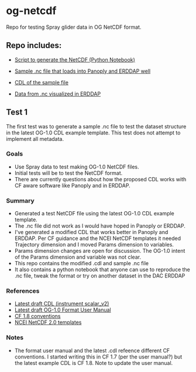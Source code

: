 # og-netcdf
Repo for testing Spray glider data in OG NetCDF format.

## Repo includes:

* [Script to generate the NetCDF (Python Notebook)](
https://github.com/jenseva/og-netcdf/blob/main/og-netcdf-spray.ipynb)

* [Sample .nc file that loads into Panoply and ERDDAP well](https://github.com/jenseva/og-netcdf/blob/main/og-netcdf-1.nc)

* [CDL of the sample file](https://github.com/jenseva/og-netcdf/blob/main/og-netcdf-1.cdl)

* [Data from .nc visualized in ERDDAP](https://github.com/jenseva/og-netcdf/blob/main/og-netcdf-erddap-graph.png)

## Test 1 
The first test was to generate a sample .nc file to test the dataset structure in the latest OG-1.0 CDL example template. This test does not attempt to implement all metadata.  

### Goals
* Use Spray data to test making OG-1.0 NetCDF files.  
* Initial tests will be to test the NetCDF format. 
* There are currently questions about how the proposed CDL works with CF aware software like Panoply and in ERDDAP.

### Summary
* Generated a test NetCDF file using the latest OG-1.0 CDL example template. 
* The .nc file did not work as I would have hoped in Panoply or ERDDAP. 
* I've generated a modified CDL that works better in Panoply and ERDDAP. Per CF guidance and the NCEI NetCDF templates it needed Trajectory dimension and I moved Params dimension to variables. 
* Params dimension changes are open for discussion. The OG-1.0 intent of the Params dimension and variable was not clear.
* This repo contains the modified .cdl and sample .nc file 
* It also contains a python notebook that anyone can use to reproduce the .nc file, tweak the format or try on another dataset in the DAC ERDDAP

### References
- [Latest draft CDL (instrument scalar_v2)](
https://github.com/OceanGlidersCommunity/OG-format-user-manual/blob/main/sp041_20191205T1757-instrument-scalar_v2.cdl)
- [Latest draft OG-1.0 Format User Manual](
https://github.com/OceanGlidersCommunity/OG-format-user-manual/blob/main/OG_Format.adoc)  
- [CF 1.8 conventions](https://cfconventions.org/Data/cf-conventions/cf-conventions-1.8/cf-conventions.html#trajectory-data)  
- [NCEI NetCDF 2.0 templates](https://www.ncei.noaa.gov/data/oceans/ncei/formats/netcdf/v2.0/index.html) 

### Notes
* The format user manual and the latest .cdl refeence different CF conventions. I started writing this in CF 1.7 (per the user manual?) but the latest example CDL is CF 1.8. Note to update the user manual.


